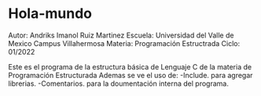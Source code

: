 # Hola-mundo
Autor: Andriks Imanol Ruiz Martinez
Escuela: Universidad del Valle de Mexico Campus Villahermosa
Materia: Programación Estructrada
Ciclo: 01/2022

Este es el programa de la estructura básica de Lenguaje C de la materia de Programación Estructurada
Ademas se ve el uso de:
-Include. para agregar librerias.
-Comentarios. para la doumentación interna del programa.
